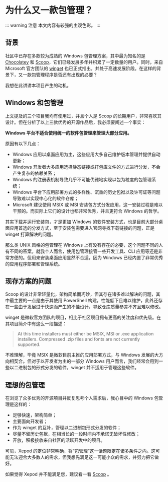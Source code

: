# 为什么又一款包管理？

::: warning 注意
本文内容有较强的主观色彩。
:::

## 背景

社区中已存在多款较为成熟的 Windows 包管理方案，其中最为知名的是 [Chocolatey](https://chocolatey.org) 和 [Scoop](https://scoop.sh)，它们已经发展多年并积累了一定数量的用户。同时，来自 Microsoft 官方团队的 [winget](https://github.com/microsoft/winget-cli) 也已正式推出，并处于高速发展阶段。在这样的背景下，又一款包管理程序是否还有出现的必要？

我想在此讲讲本项目产生的动机。

## Windows 和包管理

上文提及的三个项目我均有使用过，并且个人是 Scoop 的长期用户，非常喜欢其设计。但在分析了以上三款优秀的开源作品后，我必须要阐述一个事实：

**Windows 平台不适合使用统一的软件包管理来管理大部分应用。**

原因有以下几点：

- Windows 应用以桌面应用为主，这些应用大多自己维护版本管理并提供自动更新；
- Windows 开发者大多应用选择静态链接或打包库文件的方式进行分发，不会产生复杂的依赖关系；
- Windows 的注册表机制导致几乎不可能优雅地实现以包为粒度的包管理系统；
- Windows 平台下应用部署方式的多样性、沉重的历史包袱以及许可证等问题导致难以实现中心化的软件仓库；
- Microsoft 建议使用 MSIX 或 MSI 安装包方式分发应用，这一安装过程是难以干预的。而实际上它们的设计也都非常优秀，并且更符合 Windows 的哲学。

其实下载并运行安装包，才是更加 Windows 的软件安装方式，也是目前大部分桌面应用首选的分发方式，至于安装包需要进入官网寻找下载链接的问题，正是 winget 打算解决的问题。

那么类 UNIX 风格的包管理在 Windows 上有没有存在的必要，这个问题不同的人有不同的答案。就我个人而言，使用包管理接管一些开发工具、CLI 应用等还是非常方便的。但用来安装桌面应用显然不合适，因为 Windows 已经内置了非常优秀的应用程序部署和管理系统。

## 现存方案的问题

Scoop 的设计非常轻量化，架构简单而巧妙，但其存在诸多难以解决的问题，其中最主要的一点是由于其使用 PowerShell 构建，性能低下且难以维护，此外还存在一些由于发展过于快速而产生的不佳设计，导致仓库质量参差不齐且难以修改。

winget 是微软官方团队的项目，相比于社区项目拥有更高的关注度和优先级。在其项目简介中有这么一段描述：

> At this time installers must either be MSIX, MSI or .exe application installers. Compressed .zip files and fonts are not currently supported.

不难理解，毕竟 MSIX 是微软目前主推的应用部署方式，与 Windows 发展的大方向相契合。但对于以开发者为主的一部分 Windows 用户而言，我们经常会用到一些以二进制包的形式分发的软件，winget 并不适用于管理这些软件。

## 理想的包管理

在浏览了众多优秀的开源项目并反复思考个人需求后，我心目中的 Windows 包管理是这样的：

- 足够快速，架构简单；
- 主要面向开发者；
- 作为 winget 的互补，管理以二进制包形式分发的软件；
- 尽量不留历史包袱，在相当长的一段时间内不承诺无破坏性修改；
- 开放，积极接收来自社区的活跃开发中的项目。

可见，Xepod 的定位非常明确，将“包管理”这一话题限定在诸多条件之内。这可能无法迎合大多数人的需求，但我想先满足这一可能小众的需求，并努力把它做好。

如果觉得 Xepod 并不能满足您，建议看一看 [Scoop](https://scoop.sh) 。
